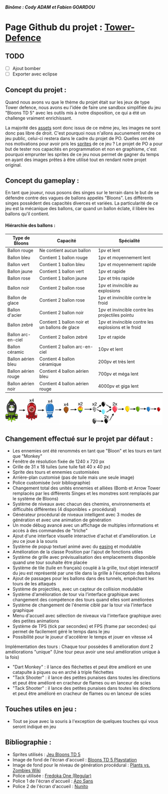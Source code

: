 ##### Binôme : Cody ADAM et Fabien GOARDOU

# Page Github du projet : [Tower-Defence](https://github.com/CodyAdam/Tower-Defence)

## TODO

-   [ ] Ajout bomber
-   [ ] Exporter avec eclipse

## Concept du projet :

Quand nous avons vu que le thème du projet était sur les jeux de type Tower defence, nous avons eu l'idée de faire une sandbox simplifiée du jeu "Bloons TD 5" avec les outils mis à notre disposition, ce qui a été un challenge vraiment enrichissant.

La majorité des [assets](https://en.wikipedia.org/wiki/Digital_asset) sont donc issus de ce même jeu, les images ne sont donc pas libre de droit. C'est pourquoi nous n'allons aucunement rendre ce jeu public, celui-ci restera dans le cadre du projet de PO. Quelles ont été nos motivations pour avoir pris les [sprites](<https://en.wikipedia.org/wiki/Sprite_(computer_graphics)>) de ce jeu ? Le projet de PO a pour but de tester nos capacités en programmation et non en graphisme, c'est pourquoi emprunter les sprites de ce jeu nous permet de gagner du temps en ayant des images prêtes à être utilisé tout en rendant notre projet original.

## Concept du gameplay :

En tant que joueur, nous posons des singes sur le terrain dans le but de se défendre contre des vagues de ballons appelés "Bloons". Les différents singes possèdent des capacités diverces et variées. La particularité de ce jeu est la mécanique des ballons, car quand un ballon éclate, il libère les ballons qu'il contient.

#### Hiérarchie des ballons :

| Type de Bloons      | Capacité                                      | Spécialité                                          |
| ------------------- | --------------------------------------------- | --------------------------------------------------- |
| Ballon rouge        | Ne contient aucun ballon                      | 1pv et lent                                         |
| Ballon bleu         | Contient 1 ballon rouge                       | 1pv et moyennement lent                             |
| Ballon vert         | Contient 1 ballon bleu                        | 1pv et moyennement rapide                           |
| Ballon jaune        | Contient 1 ballon vert                        | 1pv et rapide                                       |
| Ballon rose         | Contient 1 ballon jaune                       | 1pv et très rapide                                  |
| Ballon noir         | Contient 2 ballon rose                        | 1pv et invincible au explosions                     |
| Ballon de glace     | Contient 2 ballon rose                        | 1pv et invincible contre le froid                   |
| Ballon d'acier      | Contient 2 ballon noir                        | 1pv et invincible contre les projectiles pointu     |
| Ballon zebré        | Contient 1 ballon noir et un ballons de glace | 1pv et invincible contre les explosions et le froid |
| Ballon arc-en-ciel  | Contient 2 ballon zebré                       | 1pv et rapide                                       |
| Ballon céramic      | Contient 2 ballon arc-en-ciel                 | 10pv et lent                                        |
| Ballon aérien bleu  | Contient 4 ballon céramique                   | 200pv et très lent                                  |
| Ballon aérien rouge | Contient 4 ballon aérien bleu                 | 700pv et méga lent                                  |
| Ballon aérien noir  | Contient 4 ballon aérien rouge                | 4000pv et giga lent                                 |

![Image d'explication des Bloons](/explication_ballon.png)

## Changement effectué sur le projet par défaut :

-   Les ennemies ont été renommés en tant que "Bloon" et les tours en tant que "Monkey"
-   Fenêtre de résolution fixée de 1240 x 720 px
-   Grille de 31 x 18 tuiles (une tuile fait 40 x 40 px)
-   Sprite des tours et ennemies customisées
-   Arrière-plan customisé (pas de tuile mais une seule image)
-   Police customisée (voir bibliographie)
-   Changement total des unités ennemies et alliées (Bomb et Arrow Tower remplacés par les différents Singes et les monstres sont remplacés par le système de Bloons)
-   Système de niveaux avec chacun des chemins, environnements et difficultés différentes (4 disponibles + procédural)
-   Générateur procédural de niveaux intelligent avec 3 modes de génération et avec une animation de génération
-   Un mode débug avancé avec un affichage de multiples informations et accès à des commandes de "triche"
-   Ajout d'une interface visuelle interactive d'achat et d'amélioration. Le jeu ce joue à la souris
-   Système de popup textuel animé avec du [easing](https://easings.net/fr) et modulable
-   Amélioration de la classe Position par l'ajout de fonctions utiles
-   Système de grille avec prévisualisation des emplacements disponible quand une tour souhaite être placée
-   Système de tile (tuile en français) couplé à la grille, tout objet interactif du jeu est représenté par une tile dans la grille à l'éxception des ballons
-   Ajout de passages pour les ballons dans des tunnels, empêchant les tours de les attaqués
-   Système de projectiles, avec un capteur de collision modulable
-   Système d'amélioration de tour via l'interface graphique avec changement des compétence des tours quand elles sont améliorées
-   Système de changement de l'énemie ciblé par la tour via l'interface graphique
-   Menu d'accueil avec sélection de niveaux via l'interface graphique avec des petites animations
-   Système de TPS (tick par secondes) et FPS (frame par secondes) qui permet de facilement géré le temps dans le jeu
-   Possibilité pour le joueur d'accélérer le temps et jouer en vitesse x4

Implémentation des tours :
Chaque tour possèdes 6 amélioration dont 2 améliorations "unique" (Une tour peux avoir une seul amélioration unique à la fois)

-   "Dart Monkey" : il lance des fléchettes et peut être amélioré en une catapulte à piques ou en arché à triple fléchettes
-   "Tack Shooter" : il lance des petites punaises dans toutes les directions et peut être amélioré en cracheur de flames ou en lanceur de scies
-   "Tack Shooter" : il lance des petites punaises dans toutes les directions et peut être amélioré en cracheur de flames ou en lanceur de scies

## Touches utiles en jeu :

-   Tout se joue avec la souris à l'exception de quelques touches qui vous seront indiqué en jeu

## Bibliographie :

-   Sprites utilisés : [Jeu Bloons TD 5](https://store.steampowered.com/app/306020Bloons_TD_5/)
-   Image de fond de l'écran d'accueil : [Bloons TD 5 Playstation](https://store.playstation.com/fr-fr/product/EP2575-CUSA08065_00-BTD5000000000001)
-   Image de fond pour le niveau de génération procédural : [Plants vs. Zombies Wiki](https://plantsvszombies.fandom.com/wiki/Day)
-   Police utilisée : [Fredoka One (Regular)](https://fonts.google.com/specimen/Fredoka+One)
-   Police 1 de l'écran d'accueil : [Azo Sans](https://fonts.adobe.com/fonts/azo-sans)
-   Police 2 de l'écran d'accueil : [Nunito](https://fonts.google.com/specimen/Nunito)
